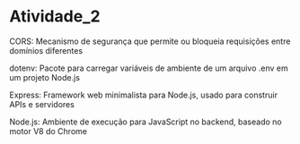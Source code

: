 # Atividade_2

CORS: Mecanismo de segurança que permite ou bloqueia requisições entre domínios diferentes

dotenv: Pacote para carregar variáveis de ambiente de um arquivo .env em um projeto Node.js

Express: Framework web minimalista para Node.js, usado para construir APIs e servidores

Node.js: Ambiente de execução para JavaScript no backend, baseado no motor V8 do Chrome

